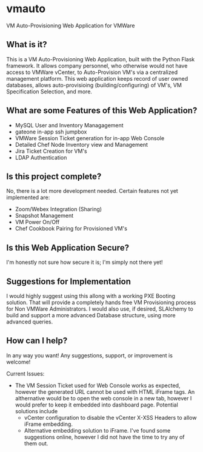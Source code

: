 # vmauto
VM Auto-Provisioning Web Application for VMWare

## What is it?
This is a VM Auto-Provisioning Web Application, built with the Python Flask framework.  It allows company personnel, who otherwise would
not have access to VMWare vCenter, to Auto-Provision VM's via a centralized management platform.  This web application keeps record of 
user owned databases, allows auto-provisioing (building/configuring) of VM's, VM Specification Selection, and more.

## What are some Features of this Web Application?
- MySQL User and Inventory Managagement
- gateone in-app ssh jumpbox
- VMWare Session Ticket generation for in-app Web Console 
- Detailed Chef Node Inventory view and Management
- Jira Ticket Creation for VM's
- LDAP Authentication

## Is this project complete?
No, there is a lot more development needed.  Certain features not yet implemented are:
- Zoom/Webex Integration (Sharing)
- Snapshot Management
- VM Power On/Off
- Chef Cookbook Pairing for Provisioned VM's

## Is this Web Application Secure?
I'm honestly not sure how secure it is; I'm simply not there yet!

## Suggestions for Implementation
I would highly suggest using this allong with a working PXE Booting solution.  That will provide a completely hands free VM Provisioning
process for Non VMWare Administrators.  I would also use, if desired, SLAlchemy to build and support a more advanced Database structure, 
using more advanced queries.

## How can I help?
In any way you want!  Any suggestions, support, or improvement is welcome!

Current Issues:
- The VM Session Ticket used for Web Console works as expected, however the generated URL cannot be used with HTML iFrame tags.  An althernative would be to open the web console in a new tab, however I would prefer to keep it embedded into dashboard page.  Potential solutions include
  - vCenter configuration to disable the vCenter X-XSS Headers to allow iFrame embedding.
  - Alternative embedding solution to iFrame.  I've found some suggestions online, however I did not have the time to try any of them   out.

